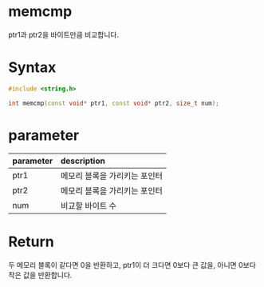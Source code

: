 # memcmp

ptr1과 ptr2을 바이트만큼 비교합니다.

# **Syntax**

```c++
#include <string.h>

int memcmp(const void* ptr1, const void* ptr2, size_t num);
```

# **parameter**

| parameter     | description |
| :---          | :--- |
| ptr1          | 메모리 블록을 가리키는 포인터 |
| ptr2          | 메모리 블록을 가리키는 포인터 |
| num           | 비교할  바이트 수 |

# **Return**

두 메모리 블록이 같다면 0을 반환하고, ptr1이 더 크다면 0보다 큰 값을, 아니면 0보다 작은 값을 반환합니다.